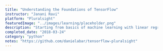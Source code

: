 ```yaml
---
title: "Understanding the Foundations of TensorFlow"
instructor: "Janani Ravi"
platform: "Pluralsight"
featuredImage: "../images/learning/placeholder.png"
description: "Starting from basics of machine learning with linear regression. Concepts of Tensor, constants, variables, placeholders, sessions, computation graph. Using TensorBoard visualization tool to debug data flow graphs."
completed_date: "2018-03-24"
category: "python"
notes: "https://github.com/danielabar/tensorflow-pluralsight"
---
```

